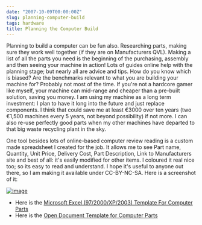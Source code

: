 ```yaml
---
date: "2007-10-09T00:00:00Z"
slug: planning-computer-build
tags: hardware
title: Planning the Computer Build
---
```


Planning to build a computer can be fun also. Researching parts, making
sure they work well together (if they are on Manufacturers QVL). Making
a list of all the parts you need is the beginning of the purchasing,
assembly and then seeing your machine in action! Lots of guides online
help with the planning stage; but nearly all are advice and tips. How do
you know which is biased? Are the benchmarks relevant to what you are
building your machine for? Probably not most of the time. If you're not
a hardcore gamer like myself, your machine can mid-range and cheaper
than a pre-built solution, saving you money. I am using my machine as a
long term investment: I plan to have it long into the future and just
replace components. I think that could save me at least €3000 over ten
years (two €1,500 machines every 5 years, not beyond possibility) if not
more. I can also re-use perfectly good parts when my other machines have
departed to that big waste recycling plant in the sky.

One tool besides lots of online-based computer review reading is a
custom made spreadsheet I created for the job. It allows me to see Part
name, Quantity, Unit Price, Delivery Cost, Part Description, Link to
Manufacturers site and best of all: it's easily modified for other
items. I coloured it real nice too; so its easy to read and understand.
I hope it's useful to anyone out there, so I am making it available
under CC-BY-NC-SA. Here is a screenshot of it:

[![image](http://1.bp.blogspot.com/_4VvLQrhTX4I/Rwvt5cvqN1I/AAAAAAAABIY/L62kInnmE2E/s320/Picture+1.png)](http://1.bp.blogspot.com/_4VvLQrhTX4I/Rwvt5cvqN1I/AAAAAAAABIY/L62kInnmE2E/s1600-h/Picture+1.png)
-   Here is the [Microsoft Excel (97/2000/XP/2003) Template For Computer
    Parts](http://web.dueyfinster.com-a.googlepages.com/ComputerParts.xlt)
-   Here is the [Open Document Template for Computer
    Parts](http://web.dueyfinster.com-a.googlepages.com/ComputerParts.ots)
